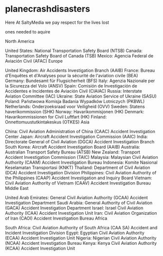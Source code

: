 # planecrashdisasters
Here At SaltyMedia we pay respect for the lives lost


ones needed to aquire

North America

United States: National Transportation Safety Board (NTSB)
Canada: Transportation Safety Board of Canada (TSB)
Mexico: Agencia Federal de Aviación Civil (AFAC)
Europe

United Kingdom: Air Accidents Investigation Branch (AAIB)
France: Bureau d'Enquêtes et d'Analyses pour la sécurité de l'aviation civile (BEA)
Germany: Bundesamt für Flugsicherheit (BFS)
Italy: Agenzia Nazionale per la Sicurezza del Volo (ANSV)
Spain: Comisión de Investigación de Accidentes e Incidentes de Aviación Civil (CIAIAC)
Russia: Interstate Aviation Committee (IAC)
Ukraine: State Aviation Service of Ukraine (SASU)
Poland: Państwowa Komisja Badania Wypadków Lotniczych (PKBWL)
Netherlands: Onderzoeksraad voor Veiligheid (OVV)
Sweden: Statens haverikommission (SHK)
Norway: Havarikommisjonen (HK)
Denmark: Havarikommissionen for Civil Luftfart (HK)
Finland: Onnettomuustutkintakeskus (OTKES)
Asia

China: Civil Aviation Administration of China (CAAC) Accident Investigation Center
Japan: Aircraft Accident Investigation Commission (AAIC)
India: Directorate General of Civil Aviation (DGCA) Accident Investigation Branch
South Korea: Aircraft Accident Investigation Board (AAIB)
Australia: Australian Transport Safety Bureau (ATSB)
New Zealand: Transport Accident Investigation Commission (TAIC)
Malaysia: Malaysian Civil Aviation Authority (CAAM) Accident Investigation Bureau
Indonesia: Komite Nasional Keselamatan Transportasi (KNKT)
Thailand: Department of Civil Aviation (DCA) Accident Investigation Division
Philippines: Civil Aviation Authority of the Philippines (CAAP) Accident Investigation and Inquiry Board
Vietnam: Civil Aviation Authority of Vietnam (CAAV) Accident Investigation Bureau
Middle East

United Arab Emirates: General Civil Aviation Authority (GCAA) Accident Investigation Department
Saudi Arabia: General Authority of Civil Aviation (GACA) Accident Investigation Department
Israel: Israel Civil Aviation Authority (ICAA) Accident Investigation Unit
Iran: Civil Aviation Organization of Iran (CAOI) Accident Investigation Bureau
Africa

South Africa: Civil Aviation Authority of South Africa (CAA SA) Accident and Incident Investigation Division
Egypt: Egyptian Civil Aviation Authority (ECAA) Accident Investigation Unit
Nigeria: Nigerian Civil Aviation Authority (NCAA) Accident Investigation Bureau
Kenya: Kenya Civil Aviation Authority (KCAA) Accident Investigation Unit
